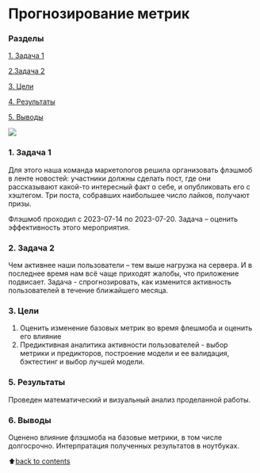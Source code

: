 # __Прогнозирование метрик__

### __Разделы__
[1. Задача 1]()<br>

[2.Задача 2]()<br>

[3. Цели]()<br>

[4. Результаты]()<br>

[5. Выводы]()<br>

![](https://habrastorage.org/getpro/habr/upload_files/d78/4c0/3ae/d784c03ae6414641df5aa78c6047ac17.png)

### __1. Задача 1__
Для этого наша команда маркетологов решила организовать флэшмоб в ленте новостей: участники должны сделать пост, где они рассказывают какой-то интересный факт о себе, и опубликовать его с хэштегом. Три поста, собравших наибольшее число лайков, получают призы.

Флэшмоб проходил с 2023-07-14 по 2023-07-20. Задача – оценить эффективность этого мероприятия. 

### __2. Задача 2__
Чем активнее наши пользователи – тем выше нагрузка на сервера. И в последнее время нам всё чаще приходят жалобы, что приложение подвисает.
Задача - спрогнозировать, как изменится активность пользователей в течение ближайшего месяца.

### **3. Цели**
1) Оценить изменение базовых метрик во время флешмоба и оценить его влияние  
2) Предиктивная аналитика активности пользователей - выбор метрики и предикторов, построение модели и ее валидация, бэктестинг и выбор лучшей модели.


### **5. Результаты**
Проведен математический и визуальный анализ проделанной работы. 

### **6. Выводы**
Оценено влияние флэшмоба на базовые метрики, в том числе долгосрочно. 
Интерпратация полученных результатов в ноутбуках.

:arrow_up:[back to contents]()